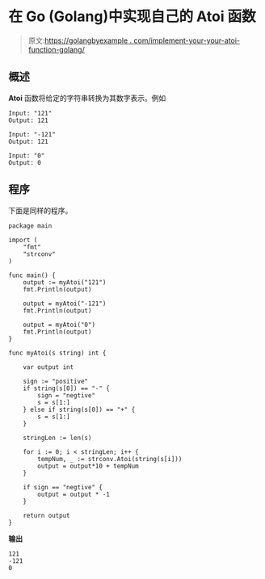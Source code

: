 # 在 Go (Golang)中实现自己的 Atoi 函数

> 原文:[https://golangbyexample . com/implement-your-your-atoi-function-golang/](https://golangbyexample.com/implement-your-own-atoi-function-golang/)

## **概述**

**Atoi** 函数将给定的字符串转换为其数字表示。例如

```
Input: "121"
Output: 121

Input: "-121"
Output: 121

Input: "0"
Output: 0
```

## **程序**

下面是同样的程序。

```
package main

import (
	"fmt"
	"strconv"
)

func main() {
	output := myAtoi("121")
	fmt.Println(output)

	output = myAtoi("-121")
	fmt.Println(output)

	output = myAtoi("0")
	fmt.Println(output)
}

func myAtoi(s string) int {

	var output int

	sign := "positive"
	if string(s[0]) == "-" {
		sign = "negtive"
		s = s[1:]
	} else if string(s[0]) == "+" {
		s = s[1:]
	}

	stringLen := len(s)

	for i := 0; i < stringLen; i++ {
		tempNum, _ := strconv.Atoi(string(s[i]))
		output = output*10 + tempNum
	}

	if sign == "negtive" {
		output = output * -1
	}

	return output
}
```

**输出**

```
121
-121
0
```
